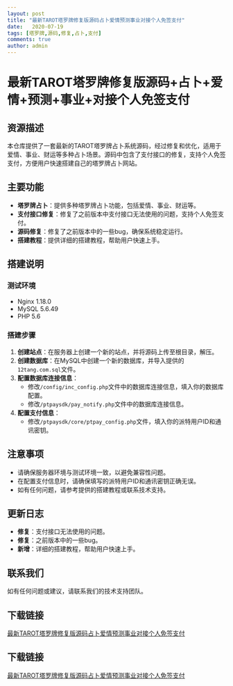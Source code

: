 ```yaml
---
layout: post
title: "最新TAROT塔罗牌修复版源码占卜爱情预测事业对接个人免签支付"
date:   2020-07-19
tags: [塔罗牌,源码,修复,占卜,支付]
comments: true
author: admin
---
```

# 最新TAROT塔罗牌修复版源码+占卜+爱情+预测+事业+对接个人免签支付

## 资源描述

本仓库提供了一套最新的TAROT塔罗牌占卜系统源码，经过修复和优化，适用于爱情、事业、财运等多种占卜场景。源码中包含了支付接口的修复，支持个人免签支付，方便用户快速搭建自己的塔罗牌占卜网站。

## 主要功能

- **塔罗牌占卜**：提供多种塔罗牌占卜功能，包括爱情、事业、财运等。
- **支付接口修复**：修复了之前版本中支付接口无法使用的问题，支持个人免签支付。
- **源码修复**：修复了之前版本中的一些bug，确保系统稳定运行。
- **搭建教程**：提供详细的搭建教程，帮助用户快速上手。

## 搭建说明

### 测试环境
- Nginx 1.18.0
- MySQL 5.6.49
- PHP 5.6

### 搭建步骤

1. **创建站点**：在服务器上创建一个新的站点，并将源码上传至根目录，解压。
2. **创建数据库**：在MySQL中创建一个新的数据库，并导入提供的`12tang.com.sql`文件。
3. **配置数据库连接信息**：
   - 修改`/config/inc_config.php`文件中的数据库连接信息，填入你的数据库配置。
   - 修改`/ptpaysdk/pay_notify.php`文件中的数据库连接信息。
4. **配置支付信息**：
   - 修改`/ptpaysdk/core/ptpay_config.php`文件，填入你的派特用户ID和通讯密钥。

## 注意事项

- 请确保服务器环境与测试环境一致，以避免兼容性问题。
- 在配置支付信息时，请确保填写的派特用户ID和通讯密钥正确无误。
- 如有任何问题，请参考提供的搭建教程或联系技术支持。

## 更新日志

- **修复**：支付接口无法使用的问题。
- **修复**：之前版本中的一些bug。
- **新增**：详细的搭建教程，帮助用户快速上手。

## 联系我们

如有任何问题或建议，请联系我们的技术支持团队。

## 下载链接

[最新TAROT塔罗牌修复版源码占卜爱情预测事业对接个人免签支付](https://pan.quark.cn/s/b6050a7e7999)

## 下载链接

[最新TAROT塔罗牌修复版源码占卜爱情预测事业对接个人免签支付](https://pan.quark.cn/s/ed764104b8dd)